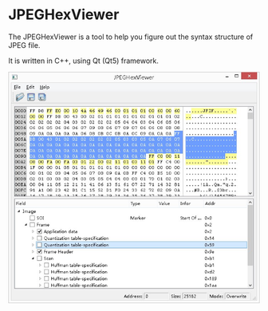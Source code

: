 JPEGHexViewer
=============

The JPEGHexViewer is a tool to help you figure out the syntax structure of JPEG file.

It is written in C++, using Qt (Qt5) framework.

<img src="doc/images/JPEGHexViewer.jpg">